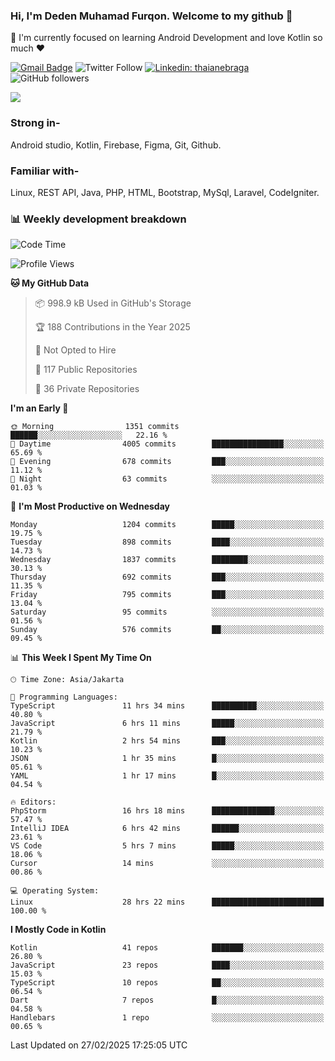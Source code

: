 ### Hi, I'm Deden Muhamad Furqon. Welcome to my github 👋

<!--
**furqoncreative/furqoncreative** is a ✨ _special_ ✨ repository because its `README.md` (this file) appears on your GitHub profile.

Here are some ideas to get you started:

- 🔭 I’m currently working on ...
- 👯 I’m looking to collaborate on ...
- 🤔 I’m looking for help with ...
- 💬 Ask me about ...
- 📫 How to reach me: ...
- 😄 Pronouns: ...
- ⚡ Fun fact: ...
-->

  🌱 I'm currently focused on learning Android Development and love Kotlin so much ❤ 

[![Gmail Badge](https://img.shields.io/badge/-furqoncreative24@gmail.com-c14438?style=flat-square&logo=Gmail&logoColor=white&link=mailto:furqoncreative24@gmail.com)](mailto:furqoncreative24@gmail.com)
![Twitter Follow](https://img.shields.io/twitter/follow/furqoncreative?label=Follow)
[![Linkedin: thaianebraga](https://img.shields.io/badge/-Deden_Muhamad_Furqon-blue?style=flat-square&logo=Linkedin&logoColor=white&link=https://www.linkedin.com/in/anmol-p-singh/)](https://www.linkedin.com/in/furqoncreative/)
![GitHub followers](https://img.shields.io/github/followers/furqoncreative?label=Follow&style=social)

<img src="https://github-readme-stats.sera5-dev.vercel.app/api?username=furqoncreative&hide=stars&show_icons=true&count_private=true&include_all_commits=true&title_color=#008080&icon_color=#008080&hide_border=true" width="">

### Strong in-

Android studio, Kotlin, Firebase, Figma, Git, Github.

### Familiar with-
Linux, REST API, Java, PHP, HTML, Bootstrap, MySql, Laravel, CodeIgniter.

### 📊 Weekly development breakdown

<!--START_SECTION:waka-->
![Code Time](http://img.shields.io/badge/Code%20Time-2%2C839%20hrs%2024%20mins-blue)

![Profile Views](http://img.shields.io/badge/Profile%20Views-0-blue)

**🐱 My GitHub Data** 

> 📦 998.9 kB Used in GitHub's Storage 
 > 
> 🏆 188 Contributions in the Year 2025
 > 
> 🚫 Not Opted to Hire
 > 
> 📜 117 Public Repositories 
 > 
> 🔑 36 Private Repositories 
 > 
**I'm an Early 🐤** 

```text
🌞 Morning                1351 commits        ██████░░░░░░░░░░░░░░░░░░░   22.16 % 
🌆 Daytime                4005 commits        ████████████████░░░░░░░░░   65.69 % 
🌃 Evening                678 commits         ███░░░░░░░░░░░░░░░░░░░░░░   11.12 % 
🌙 Night                  63 commits          ░░░░░░░░░░░░░░░░░░░░░░░░░   01.03 % 
```
📅 **I'm Most Productive on Wednesday** 

```text
Monday                   1204 commits        █████░░░░░░░░░░░░░░░░░░░░   19.75 % 
Tuesday                  898 commits         ████░░░░░░░░░░░░░░░░░░░░░   14.73 % 
Wednesday                1837 commits        ████████░░░░░░░░░░░░░░░░░   30.13 % 
Thursday                 692 commits         ███░░░░░░░░░░░░░░░░░░░░░░   11.35 % 
Friday                   795 commits         ███░░░░░░░░░░░░░░░░░░░░░░   13.04 % 
Saturday                 95 commits          ░░░░░░░░░░░░░░░░░░░░░░░░░   01.56 % 
Sunday                   576 commits         ██░░░░░░░░░░░░░░░░░░░░░░░   09.45 % 
```


📊 **This Week I Spent My Time On** 

```text
🕑︎ Time Zone: Asia/Jakarta

💬 Programming Languages: 
TypeScript               11 hrs 34 mins      ██████████░░░░░░░░░░░░░░░   40.80 % 
JavaScript               6 hrs 11 mins       █████░░░░░░░░░░░░░░░░░░░░   21.79 % 
Kotlin                   2 hrs 54 mins       ███░░░░░░░░░░░░░░░░░░░░░░   10.23 % 
JSON                     1 hr 35 mins        █░░░░░░░░░░░░░░░░░░░░░░░░   05.61 % 
YAML                     1 hr 17 mins        █░░░░░░░░░░░░░░░░░░░░░░░░   04.54 % 

🔥 Editors: 
PhpStorm                 16 hrs 18 mins      ██████████████░░░░░░░░░░░   57.47 % 
IntelliJ IDEA            6 hrs 42 mins       ██████░░░░░░░░░░░░░░░░░░░   23.61 % 
VS Code                  5 hrs 7 mins        █████░░░░░░░░░░░░░░░░░░░░   18.06 % 
Cursor                   14 mins             ░░░░░░░░░░░░░░░░░░░░░░░░░   00.86 % 

💻 Operating System: 
Linux                    28 hrs 22 mins      █████████████████████████   100.00 % 
```

**I Mostly Code in Kotlin** 

```text
Kotlin                   41 repos            ███████░░░░░░░░░░░░░░░░░░   26.80 % 
JavaScript               23 repos            ████░░░░░░░░░░░░░░░░░░░░░   15.03 % 
TypeScript               10 repos            ██░░░░░░░░░░░░░░░░░░░░░░░   06.54 % 
Dart                     7 repos             █░░░░░░░░░░░░░░░░░░░░░░░░   04.58 % 
Handlebars               1 repo              ░░░░░░░░░░░░░░░░░░░░░░░░░   00.65 % 
```




 Last Updated on 27/02/2025 17:25:05 UTC
<!--END_SECTION:waka-->
